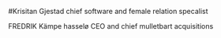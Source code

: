 #Krisitan Gjestad chief software and female relation specalist 

FREDRIK Kämpe hasselø CEO and chief mulletbart acquisitions

